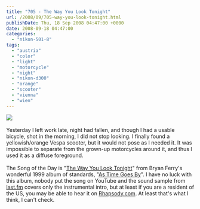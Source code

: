 ```yaml
---
title: "705 - The Way You Look Tonight"
url: /2008/09/705-way-you-look-tonight.html
publishDate: Thu, 18 Sep 2008 04:47:00 +0000
date: 2008-09-18 04:47:00
categories: 
  - "nikon-501-8"
tags: 
  - "austria"
  - "color"
  - "light"
  - "motorcycle"
  - "night"
  - "nikon-d300"
  - "orange"
  - "scooter"
  - "vienna"
  - "wien"
---
```

<a href="https://d25zfm9zpd7gm5.cloudfront.net/1200x1200/2008/20080917_200327_ps.jpg" target="_blank"><img src="https://d25zfm9zpd7gm5.cloudfront.net/0600x0600/2008/20080917_200327_ps.jpg"/></a><br/><br/>Yesterday I left work late, night had fallen, and though I had a usable bicycle, shot in the morning, I did not stop looking. I finally found a yellowish/orange Vespa scooter, but it would not pose as I needed it. It was impossible to separate from the grown-up motorcycles around it, and thus I used it as a diffuse foreground.<br/><br/>The Song of the Day is "<a href="http://www.azlyrics.com/lyrics/rodstewart/thewayyoulooktonight.html" target="_blank">The Way You Look Tonight</a>" from Bryan Ferry's wonderful 1999 album of standards, "<a href="http://www.amazon.com/As-Time-Goes-Bryan-Ferry/dp/B00001ZSTJ" target="_blank">As Time Goes By</a>". I have no luck with this album, nobody put the song on YouTube and the sound sample from <a href="http://www.lastfm.de/music/Bryan+Ferry/_/The+way+you+look+tonight" target="_blank">last.fm</a> covers only the instrumental intro, but at least if you are a resident of the US, you may be able to hear it on <a href="http://www.rhapsody.com/bryanferry/astimegoesby/thewayyoulooktonight" target="_blank">Rhapsody.com</a>. At least that's what I think, I can't check.
